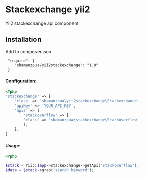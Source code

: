 # Stackexchange yii2

Yii2 stackexchange api component

## Installation

Add to composer.json
````
 "require": {
    "shamanzpua/yii2stackexchange": "1.0"
 }
````
#### Configuration:

```php
<?php
'stackexchange' => [
    'class' => 'shamanzpua\yii2stackexchange\Stackexchange',
    'apiKey' => 'YOUR_API_KEY',
    'apis' => [
        'stackoverflow' => [
        'class' => 'shamanzpua\stackexchange\Stackoverflow'
        ],
    ],
]
```

#### Usage:

```php
<?php

$stack = Yii::$app->stackexchange->getApi('stackoverflow');
$data = $stack->grab('search keyword');
```
